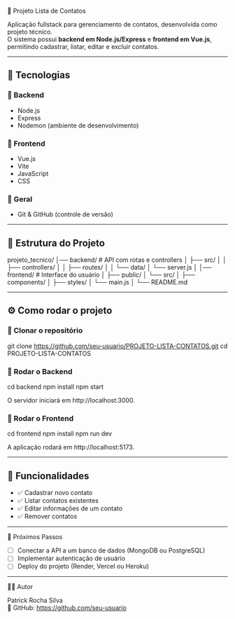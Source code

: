 📒 Projeto Lista de Contatos

Aplicação fullstack para gerenciamento de contatos, desenvolvida como projeto técnico.  
O sistema possui **backend em Node.js/Express** e **frontend em Vue.js**, permitindo cadastrar, listar, editar e excluir contatos.

---

## 🚀 Tecnologias

### 🔹 Backend
- Node.js  
- Express  
- Nodemon (ambiente de desenvolvimento)  

### 🔹 Frontend
- Vue.js  
- Vite  
- JavaScript  
- CSS  

### 🔹 Geral
- Git & GitHub (controle de versão)  

---

## 📂 Estrutura do Projeto

projeto_tecnico/
│── backend/          # API com rotas e controllers
│   ├── src/
│   │   ├── controllers/
│   │   ├── routes/
│   │   └── data/
│   └── server.js
│
│── frontend/         # Interface do usuário
│   ├── public/
│   └── src/
│       ├── components/
│       ├── styles/
│       └── main.js
│
└── README.md

---

## ⚙️ Como rodar o projeto

### 🔹 Clonar o repositório
git clone https://github.com/seu-usuario/PROJETO-LISTA-CONTATOS.git
cd PROJETO-LISTA-CONTATOS

### 🔹 Rodar o Backend
cd backend
npm install
npm start

O servidor iniciará em http://localhost:3000.

### 🔹 Rodar o Frontend
cd frontend
npm install
npm run dev

A aplicação rodará em http://localhost:5173.

---

## 📌 Funcionalidades

- ✅ Cadastrar novo contato  
- ✅ Listar contatos existentes  
- ✅ Editar informações de um contato  
- ✅ Remover contatos  

---

📖 Próximos Passos

- [ ] Conectar a API a um banco de dados (MongoDB ou PostgreSQL)  
- [ ] Implementar autenticação de usuário  
- [ ] Deploy do projeto (Render, Vercel ou Heroku)  

---

👨‍💻 Autor

Patrick Rocha Silva  
🔗 GitHub: https://github.com/seu-usuario
